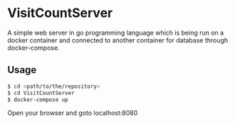 # VisitCountServer
A simple web server in go programming language which is being run on a docker container and connected to another container for database through docker-compose.

## Usage
```sh
$ cd <path/to/the/repository>
$ cd VisitCountServer
$ docker-compose up
```

Open your browser and goto localhost:8080

